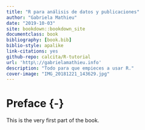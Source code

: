 ```yaml
--- 
title: "R para análisis de datos y publicaciones"
author: "Gabriela Mathieu"
date: "2019-10-03"
site: bookdown::bookdown_site
documentclass: book
bibliography: [book.bib]
biblio-style: apalike
link-citations: yes
github-repo: calcita/R-tutorial
url: 'http\://gabrielamathieu.info'
description: "Todo para que empieces a usar R."
cover-image: "IMG_20181221_143629.jpg"
---
```


# Preface {-}

This is the very first part of the book.

